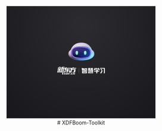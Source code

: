 <div align="center">
<a><img src="./Main/ico/封面.png" width="400" height="300" alt="XDFBoom_Tookit"></a>
</div>

<div align="center">
# XDFBoom-Toolkit
</div>